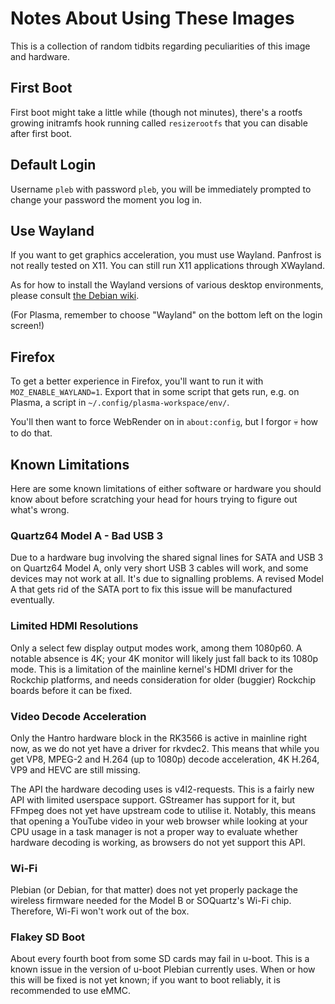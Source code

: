Notes About Using These Images
==============================

This is a collection of random tidbits regarding peculiarities of this image
and hardware.


## First Boot

First boot might take a little while (though not minutes), there's a rootfs
growing initramfs hook running called `resizerootfs` that you can disable after
first boot.


## Default Login

Username `pleb` with password `pleb`, you will be immediately prompted to change
your password the moment you log in.


## Use Wayland

If you want to get graphics acceleration, you must use Wayland. Panfrost is not
really tested on X11. You can still run X11 applications through XWayland.

As for how to install the Wayland versions of various desktop environments,
please consult [the Debian wiki](https://wiki.debian.org/Wayland).

(For Plasma, remember to choose "Wayland" on the bottom left on the login screen!)


## Firefox

To get a better experience in Firefox, you'll want to run it with
`MOZ_ENABLE_WAYLAND=1`. Export that in some script that gets run, e.g. on Plasma,
a script in `~/.config/plasma-workspace/env/`.

You'll then want to force WebRender on in `about:config`, but I forgor 💀 how to
do that.


## Known Limitations

Here are some known limitations of either software or hardware you should know
about before scratching your head for hours trying to figure out what's wrong.

### Quartz64 Model A - Bad USB 3

Due to a hardware bug involving the shared signal lines for SATA and USB 3 on
Quartz64 Model A, only very short USB 3 cables will work, and some devices may
not work at all. It's due to signalling problems. A revised Model A that gets
rid of the SATA port to fix this issue will be manufactured eventually.

### Limited HDMI Resolutions

Only a select few display output modes work, among them 1080p60. A notable
absence is 4K; your 4K monitor will likely just fall back to its 1080p mode.
This is a limitation of the mainline kernel's HDMI driver for the Rockchip
platforms, and needs consideration for older (buggier) Rockchip boards before
it can be fixed.

### Video Decode Acceleration

Only the Hantro hardware block in the RK3566 is active in mainline right now,
as we do not yet have a driver for rkvdec2. This means that while you get
VP8, MPEG-2 and H.264 (up to 1080p) decode acceleration, 4K H.264, VP9 and HEVC
are still missing.

The API the hardware decoding uses is v4l2-requests. This is a fairly new API
with limited userspace support. GStreamer has support for it, but FFmpeg does
not yet have upstream code to utilise it. Notably, this means that opening a
YouTube video in your web browser while looking at your CPU usage in a task
manager is not a proper way to evaluate whether hardware decoding is working,
as browsers do not yet support this API.

### Wi-Fi

Plebian (or Debian, for that matter) does not yet properly package the wireless
firmware needed for the Model B or SOQuartz's Wi-Fi chip. Therefore, Wi-Fi won't
work out of the box.

### Flakey SD Boot

About every fourth boot from some SD cards may fail in u-boot. This is a known
issue in the version of u-boot Plebian currently uses. When or how this will be
fixed is not yet known; if you want to boot reliably, it is recommended to use
eMMC.
